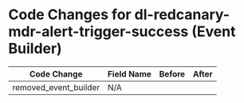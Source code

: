 # Code Changes for dl-redcanary-mdr-alert-trigger-success (Event Builder)

| Code Change | Field Name | Before | After |
|-------------|------------|--------|-------|
| removed_event_builder | N/A |  |  |
